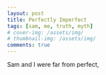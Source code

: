 ```yaml
---
layout: post
title: Perfectly Imperfect
tags: [sam, me, truth, myth]
# cover-img: /assets/img/
# thumbnail-img: /assets/img/
comments: true
---
```

Sam and I were far from perfect, 